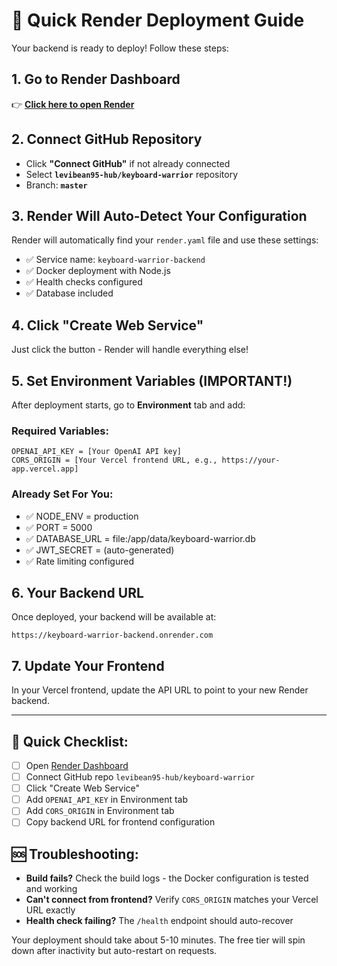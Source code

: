 # 🚀 Quick Render Deployment Guide

Your backend is ready to deploy! Follow these steps:

## 1. Go to Render Dashboard
👉 **[Click here to open Render](https://dashboard.render.com/new/web)**

## 2. Connect GitHub Repository
- Click **"Connect GitHub"** if not already connected
- Select **`levibean95-hub/keyboard-warrior`** repository
- Branch: **`master`**

## 3. Render Will Auto-Detect Your Configuration
Render will automatically find your `render.yaml` file and use these settings:
- ✅ Service name: `keyboard-warrior-backend`
- ✅ Docker deployment with Node.js
- ✅ Health checks configured
- ✅ Database included

## 4. Click "Create Web Service"
Just click the button - Render will handle everything else!

## 5. Set Environment Variables (IMPORTANT!)
After deployment starts, go to **Environment** tab and add:

### Required Variables:
```
OPENAI_API_KEY = [Your OpenAI API key]
CORS_ORIGIN = [Your Vercel frontend URL, e.g., https://your-app.vercel.app]
```

### Already Set For You:
- ✅ NODE_ENV = production
- ✅ PORT = 5000
- ✅ DATABASE_URL = file:/app/data/keyboard-warrior.db
- ✅ JWT_SECRET = (auto-generated)
- ✅ Rate limiting configured

## 6. Your Backend URL
Once deployed, your backend will be available at:
```
https://keyboard-warrior-backend.onrender.com
```

## 7. Update Your Frontend
In your Vercel frontend, update the API URL to point to your new Render backend.

---

## 🎯 Quick Checklist:
- [ ] Open [Render Dashboard](https://dashboard.render.com/new/web)
- [ ] Connect GitHub repo `levibean95-hub/keyboard-warrior`
- [ ] Click "Create Web Service"
- [ ] Add `OPENAI_API_KEY` in Environment tab
- [ ] Add `CORS_ORIGIN` in Environment tab
- [ ] Copy backend URL for frontend configuration

## 🆘 Troubleshooting:
- **Build fails?** Check the build logs - the Docker configuration is tested and working
- **Can't connect from frontend?** Verify `CORS_ORIGIN` matches your Vercel URL exactly
- **Health check failing?** The `/health` endpoint should auto-recover

Your deployment should take about 5-10 minutes. The free tier will spin down after inactivity but auto-restart on requests.
